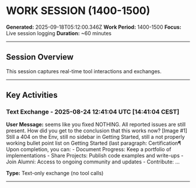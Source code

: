 # WORK SESSION (1400-1500)

**Generated:** 2025-09-18T05:12:00.346Z
**Work Period:** 1400-1500
**Focus:** Live session logging
**Duration:** ~60 minutes

---

## Session Overview

This session captures real-time tool interactions and exchanges.

---

## Key Activities

### Text Exchange - 2025-08-24 12:41:04 UTC [14:41:04 CEST]

**User Message:** seems like you fixed NOTHING. All reported issues are still present. How did you get to the conclusion that this works now? [Image #1] Still a 404 on the Env, still no sidebar in Getting Started, still a not properly working bullet point list on Getting Started (last paragraph: Certification¶
Upon completion, you can: - Document Progress: Keep a portfolio of implementations - Share Projects: Publish code examples and write-ups - Join Alumni: Access to ongoing community and updates - Contribute: ...

**Type:** Text-only exchange (no tool calls)

---

